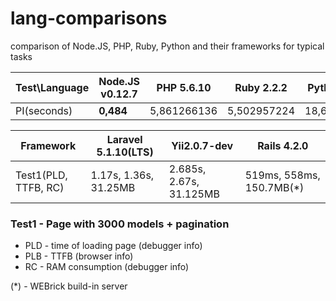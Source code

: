 # lang-comparisons
comparison of Node.JS, PHP, Ruby, Python and their frameworks for typical tasks


Test\Language | Node.JS v0.12.7  | PHP 5.6.10      | Ruby 2.2.2  | Python 2.7.6  |  Python 3.3.4
------------- | ---------------- | --------------- | ----------- | ------------  | --------------
PI(seconds)   | **0,484**        | 5,861266136     | 5,502957224 | 18,61777062   | 26,50143528


Framework                           | Laravel 5.1.10(LTS)    | Yii2.0.7-dev            | Rails 4.2.0
----------------------------------- | ---------------------- | ----------------------- | -----------
Test1(PLD, TTFB, RC)                | 1.17s, 1.36s, 31.25MB  | 2.685s, 2.67s, 31.125MB | 519ms, 558ms, 150.7MB(*)

### Test1 - Page with 3000 models + pagination
* PLD - time of loading page (debugger info)
* PLB - TTFB (browser info)
* RC - RAM consumption (debugger info)

(*) - WEBrick build-in server
